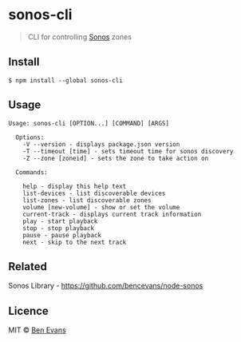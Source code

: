 # sonos-cli

> CLI for controlling [Sonos](http://www.sonos.com/) zones

## Install

    $ npm install --global sonos-cli

## Usage

```
Usage: sonos-cli [OPTION...] [COMMAND] [ARGS]

  Options:
    -V --version - displays package.json version
    -T --timeout [time] - sets timeout time for sonos discovery
    -Z --zone [zoneid] - sets the zone to take action on

  Commands:

    help - display this help text
    list-devices - list discoverable devices
    list-zones - list discoverable zones
    volume [new-volume] - show or set the volume
    current-track - displays current track information
    play - start playback
    stop - stop playback
    pause - pause playback
    next - skip to the next track

```

## Related

Sonos Library - https://github.com/bencevans/node-sonos

## Licence

MIT © [Ben Evans](http://bensbit.co.uk)
